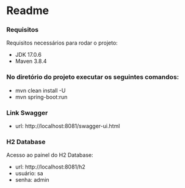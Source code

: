 # Readme

### Requisitos

Requisitos necessários para rodar o projeto:

* JDK 17.0.6
* Maven 3.8.4

### No diretório do projeto executar os seguintes comandos:
* mvn clean install -U
* mvn spring-boot:run

### Link Swagger
* url: http://localhost:8081/swagger-ui.html

### H2 Database
Acesso ao painel do H2 Database:

* url: http://localhost:8081/h2
* usuário: sa
* senha: admin


